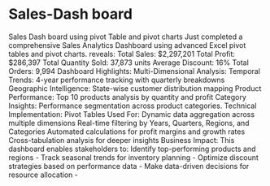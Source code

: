 # Sales-Dash board
Sales Dash board using pivot Table and pivot charts
Just completed a comprehensive Sales Analytics Dashboard using advanced Excel pivot tables and pivot charts.
reveals:
Total Sales: $2,297,201 
Total Profit: $286,397 
Total Quantity Sold: 37,873 units 
Average Discount: 16% 
Total Orders: 9,994
 Dashboard Highlights:
 Multi-Dimensional Analysis:
Temporal Trends: 4-year performance tracking with quarterly breakdowns
Geographic Intelligence: State-wise customer distribution mapping
Product Performance: Top 10 products analysis by quantity and profit
Category Insights: Performance segmentation across product categories.
Technical Implementation:
Pivot Tables Used For:
Dynamic data aggregation across multiple dimensions
Real-time filtering by Years, Quarters, Regions, and Categories
Automated calculations for profit margins and growth rates
Cross-tabulation analysis for deeper insights
Business Impact:
This dashboard enables stakeholders to:
 Identify top-performing products and regions - 
 Track seasonal trends for inventory planning - 
 Optimize discount strategies based on performance data - 
 Make data-driven decisions for resource allocation - 

